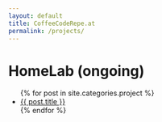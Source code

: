 ```yaml
---
layout: default
title: CoffeeCodeRepe.at
permalink: /projects/
---
```


<div id="projects">
  <h1>HomeLab (ongoing)</h1>
  <ul>
  {% for post in site.categories.project %}
    <li><a href="{{ post.url }}">{{ post.title }}</a></li>
  {% endfor %}
</ul>
</div>
